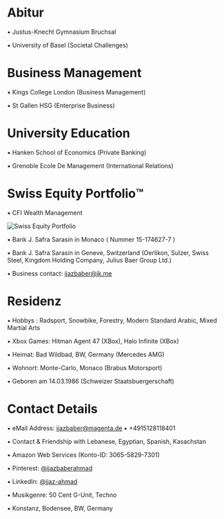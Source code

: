 # Abitur

▪︎ Justus-Knecht Gymnasium Bruchsal

▪︎ University of Basel (Societal Challenges)

# Business Management

▪︎ Kings College London (Business Management)

▪︎ St Gallen HSG (Enterprise Business)

# University Education 

▪︎ Hanken School of Economics (Private Banking)

▪ Grenoble Ecole De Management (International Relations)

# Swiss Equity Portfolio™️

▪ CFI Wealth Management
 
![Swiss Equity Portfolio](https://user-images.githubusercontent.com/95079463/165912016-2034be7d-1fee-44ce-aa9e-ff7b36432359.png)

▪︎ Bank J. Safra Sarasin in Monaco ( Nummer 15-174627-7 ) 

▪︎ Bank J. Safra Sarasin in Geneve, Switzerland (Oerlikon, Sulzer, Swiss Steel, Kingdom Holding Company, Julius Baer Group Ltd.)

▪︎ Business contact: ijazbaber@ik.me

# Residenz 

▪︎ Hobbys : Radsport, Snowbike, Forestry, Modern Standard Arabic, Mixed Martial Arts

▪︎ Xbox Games: Hitman Agent 47 (XBox), Halo Infinite (XBox)

▪︎ Heimat: Bad Wildbad, BW, Germany (Mercedes AMG)

▪︎ Wohnort: Monte-Carlo, Monaco (Brabus Motorsport)

▪︎ Geboren am 14.03.1986  (Schweizer Staatsbuergerschaft)


# Contact Details 

▪︎ eMail Address: ijazbaber@magenta.de ▪︎ +4915128118401 

▪︎ Contact & Friendship with Lebanese, Egyptian, Spanish, Kasachstan

▪︎ Amazon Web Services (Konto-ID: 3065-5829-7301)

▪︎ Pinterest: [@ijazbaberahmad](https://www.pinterest.de/ijazbaberahmad/)

▪︎ LinkedIn: [@ijaz-ahmad](https://www.linkedin.com/in/ijaz-ahmad-69677b13a/)

▪︎ Musikgenre: 50 Cent G-Unit, Techno 

▪︎ Konstanz, Bodensee, BW, Germany
